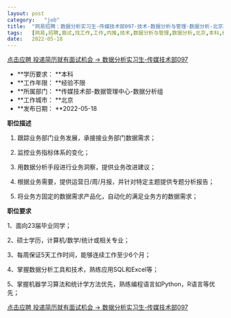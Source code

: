 ```yaml
---
layout:	post
category:	"job"
title:	"网易招聘：数据分析实习生-传媒技术部097-技术-数据分析与管理-数据分析-北京本科经验不限"
tags:	[网易,招聘,面试,找工作,工作,内推,技术,数据分析与管理,数据分析,北京,本科,经验不限]
date:	2022-05-18
---
```


[点击应聘 投递简历就有面试机会 ->  数据分析实习生-传媒技术部097](http://mobile.bole.netease.com/bole/boleDetail?id=37155&employeeId=346f03c3cda5f04c&key=all)



- **学历要求： **本科
- **工作年限： **经验不限
- **所属部门： **传媒技术部-数据管理中心-数据分析组
- **工作城市： **北京
- **发布日期： **2022-05-18



**职位描述**

1. 跟踪业务部门业务发展，承接接业务部门数据需求； 

2. 监控业务指标体系的变化； 

3. 用数据分析手段进行业务洞察，提供业务改进建议； 

4. 根据业务需要，提供运营日/周/月报，并针对特定主题提供专题分析报告；

5. 将业务方固定的数据需求产品化，自动化的满足业务方的数据需求；



**职位要求**

1、面向23届毕业同学；

2、硕士学历，计算机/数学/统计或相关专业；

3、每周保证5天工作时间，能够连续工作至少6个月；

4、掌握数据分析工具和技术，熟练应用SQL和Excel等；

5、掌握机器学习算法和统计学方法优先，熟练编程语言如Python，R语言等优先；



[点击应聘 投递简历就有面试机会 ->  数据分析实习生-传媒技术部097](http://mobile.bole.netease.com/bole/boleDetail?id=37155&employeeId=346f03c3cda5f04c&key=all)